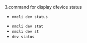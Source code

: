 3.command for display dfevice status

+ `nmcli dev status` 
* `nmcli dev stat`
* `nmcli dev st`
* `dev status` 
